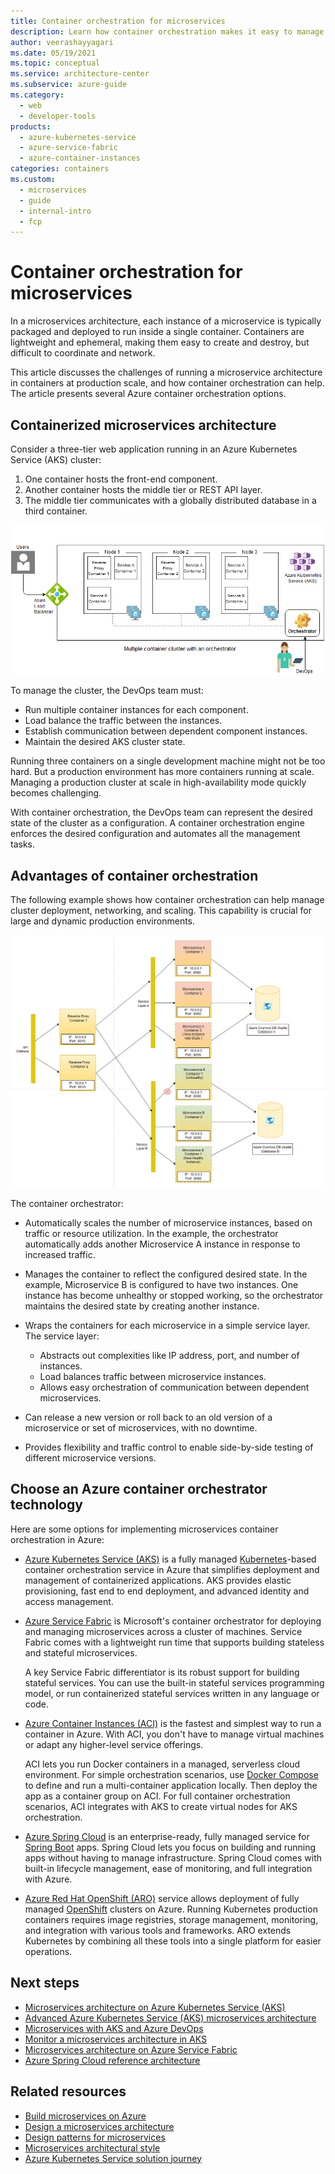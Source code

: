 ```yaml
---
title: Container orchestration for microservices
description: Learn how container orchestration makes it easy to manage complex multi-container microservice deployments, scaling, and cluster health.
author: veerashayyagari
ms.date: 05/19/2021
ms.topic: conceptual
ms.service: architecture-center
ms.subservice: azure-guide
ms.category:
  - web
  - developer-tools
products:
  - azure-kubernetes-service
  - azure-service-fabric
  - azure-container-instances
categories: containers
ms.custom:
  - microservices
  - guide
  - internal-intro
  - fcp
---
```


# Container orchestration for microservices

In a microservices architecture, each instance of a microservice is typically packaged and deployed to run inside a single container. Containers are lightweight and ephemeral, making them easy to create and destroy, but difficult to coordinate and network.

This article discusses the challenges of running a microservice architecture in containers at production scale, and how container orchestration can help. The article presents several Azure container orchestration options.

## Containerized microservices architecture

Consider a three-tier web application running in an Azure Kubernetes Service (AKS) cluster:

1. One container hosts the front-end component.
2. Another container hosts the middle tier or REST API layer.
3. The middle tier communicates with a globally distributed database in a third container.

![Conceptual diagram of a simple containerized microservices web application.](images/orchestration/multi-container-cluster-with-orchestrator.png)

To manage the cluster, the DevOps team must:

- Run multiple container instances for each component.
- Load balance the traffic between the instances.
- Establish communication between dependent component instances.
- Maintain the desired AKS cluster state.

Running three containers on a single development machine might not be too hard. But a production environment has more containers running at scale. Managing a production cluster at scale in high-availability mode quickly becomes challenging.

With container orchestration, the DevOps team can represent the desired state of the cluster as a configuration. A container orchestration engine enforces the desired configuration and automates all the management tasks.

## Advantages of container orchestration

The following example shows how container orchestration can help manage cluster deployment, networking, and scaling. This capability is crucial for large and dynamic production environments.

![Diagram of an example microservices cluster showing container orchestrator scenarios.](images/orchestration/container-orchestrator-example.png)

The container orchestrator:

- Automatically scales the number of microservice instances, based on traffic or resource utilization. In the example, the orchestrator automatically adds another Microservice A instance in response to increased traffic.

- Manages the container to reflect the configured desired state. In the example, Microservice B is configured to have two instances. One instance has become unhealthy or stopped working, so the orchestrator maintains the desired state by creating another instance.

- Wraps the containers for each microservice in a simple service layer. The service layer:
  
  - Abstracts out complexities like IP address, port, and number of instances.
  - Load balances traffic between microservice instances.
  - Allows easy orchestration of communication between dependent microservices.

- Can release a new version or roll back to an old version of a microservice or set of microservices, with no downtime.

- Provides flexibility and traffic control to enable side-by-side testing of different microservice versions.

## Choose an Azure container orchestrator technology

Here are some options for implementing microservices container orchestration in Azure:

- [Azure Kubernetes Service (AKS)](https://azure.microsoft.com/services/kubernetes-service/) is a fully managed [Kubernetes](https://kubernetes.io/)-based container orchestration service in Azure that simplifies deployment and management of containerized applications. AKS provides elastic provisioning, fast end to end deployment, and advanced identity and access management.

- [Azure Service Fabric](https://azure.microsoft.com/services/service-fabric/) is Microsoft's container orchestrator for deploying and managing microservices across a cluster of machines. Service Fabric comes with a lightweight run time that supports building stateless and stateful microservices.
  
  A key Service Fabric differentiator is its robust support for building stateful services.  You can use the built-in stateful services programming model, or run containerized stateful services written in any language or code.

- [Azure Container Instances (ACI)](https://azure.microsoft.com/services/container-instances/) is the fastest and simplest way to run a container in Azure. With ACI, you don't have to manage virtual machines or adapt any higher-level service offerings.
  
  ACI lets you run Docker containers in a managed, serverless cloud environment. For simple orchestration scenarios, use [Docker Compose](https://docs.docker.com/compose/) to define and run a multi-container application locally. Then deploy the app as a container group on ACI. For full container orchestration scenarios, ACI integrates with AKS to create virtual nodes for AKS orchestration.

- [Azure Spring Cloud](https://azure.microsoft.com/services/spring-cloud/) is an enterprise-ready, fully managed service for [Spring Boot](https://spring.io/projects/spring-boot) apps. Spring Cloud lets you focus on building and running apps without having to manage infrastructure. Spring Cloud comes with built-in lifecycle management, ease of monitoring, and full integration with Azure.

- [Azure Red Hat OpenShift (ARO)](https://azure.microsoft.com/services/openshift/) service allows deployment of fully managed [OpenShift](https://www.openshift.com/) clusters on Azure. Running Kubernetes production containers requires image registries, storage management, monitoring, and integration with various tools and frameworks. ARO extends Kubernetes by combining all these tools into a single platform for easier operations.

## Next steps

- [Microservices architecture on Azure Kubernetes Service (AKS)](/azure/architecture/reference-architectures/containers/aks-microservices/aks-microservices)
- [Advanced Azure Kubernetes Service (AKS) microservices architecture](/azure/architecture/reference-architectures/containers/aks-microservices/aks-microservices-advanced)
- [Microservices with AKS and Azure DevOps](/azure/architecture/solution-ideas/articles/microservices-with-aks)
- [Monitor a microservices architecture in AKS](../logging-monitoring.md)
- [Microservices architecture on Azure Service Fabric](/azure/architecture/reference-architectures/microservices/service-fabric)
- [Azure Spring Cloud reference architecture](/azure/spring-cloud/reference-architecture)

## Related resources

- [Build microservices on Azure](/azure/architecture/microservices/)
- [Design a microservices architecture](/azure/architecture/microservices/design/)
- [Design patterns for microservices](/azure/architecture/microservices/design/patterns)
- [Microservices architectural style](/azure/architecture/guide/architecture-styles/microservices)
- [Azure Kubernetes Service solution journey](/azure/architecture/reference-architectures/containers/aks-start-here)


